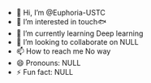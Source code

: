 - 👋 Hi, I’m @Euphoria-USTC
- 👀 I’m interested in touch🐟
- 🌱 I’m currently learning Deep learning
- 💞️ I’m looking to collaborate on NULL
- 📫 How to reach me  No way
- 😄 Pronouns: NULL
- ⚡ Fun fact: NULL

<!---
Euphoria-USTC/Euphoria-USTC is a ✨ special ✨ repository because its `README.md` (this file) appears on your GitHub profile.
You can click the Preview link to take a look at your changes.
--->
